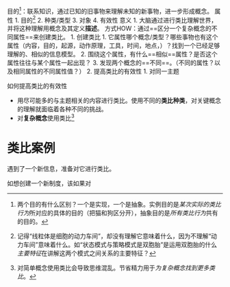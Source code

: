 目的[^3]：联系知识，通过已知的旧事物来理解未知的新事物，进一步形成概念。
属性
	1. 目的[^1]
	2. 种类/类型
	3. 对象
	4. 有效性
意义
	1. 大脑通过进行类比理解世界，并将这种理解用概念及其定义**描述**。
方式HOW：通过==区分一个复杂概念的不同属性==来创建类比。
	1. 创建类比
		1. 它属性哪个概念/类型？哪些事物也有这个属性（内容，目的，起源，动作原理，工具，时间，地点，）？找到一个已经足够理解的、相似的信息模型。
		2. 围绕这个属性，有什么==相似==属性？是否这个属性往往与某个属性一起出现？
		3. 发现两个概念的==不同==。（不同的属性？以及相同属性的不同属性值？）
	2. 提高类比的有效性
		1. 对同一主题

如何提高类比的有效性
- 用尽可能多的与主题相关的内容进行类比。使用不同的**类比种类**，对关键概念的理解就面临着各种不同的挑战。
- 对**复杂概念**使用类比[^2]

#  类比案例
遇到了一个新信息，准备对它进行类比。

如想创建一个新制度，该如果对

[^1]: 记得“线粒体是细胞的动力车间”，却没有理解它意味着什么，因为不理解“动力车间”意味着什么。如“状态模式与策略模式是双胞胎”是运用双胞胎的什么*主要特征*在讲解这两个模式之间关系的主要特征？
[^2]: 对简单概念使用类比会导致思维混乱。节省精力用于*为复杂概念找到更多类比*。
[^3]: 两个目的有什么区别？一个是实现，一个是抽象。实例目的是*某次实际的类比行为*所对应的具体的目的（把猫和狗区分开），抽象目的是*所有类比行为*共有的目的。